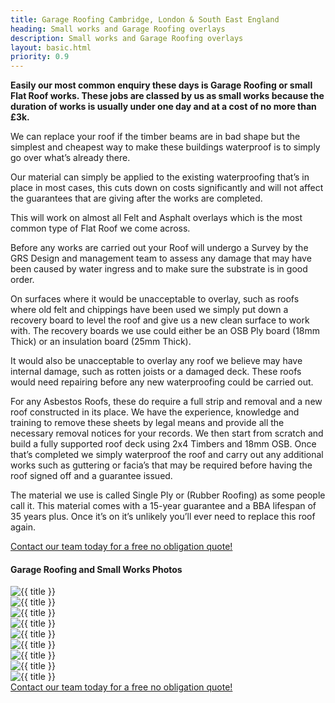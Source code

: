 ```yaml
---
title: Garage Roofing Cambridge, London & South East England
heading: Small works and Garage Roofing overlays
description: Small works and Garage Roofing overlays
layout: basic.html
priority: 0.9
---
```


**Easily our most common enquiry these days is Garage Roofing or small Flat Roof works. These jobs are classed by us as small works because the duration of works is usually under one day and at a cost of no more than £3k.**

We can replace your roof if the timber beams are in bad shape but the simplest and cheapest way to make these buildings waterproof is to simply go over what’s already there.

Our material can simply be applied to the existing waterproofing that’s in place in most cases, this cuts down on costs significantly and will not affect the guarantees that are giving after the works are completed.

This will work on almost all Felt and Asphalt overlays which is the most common type of Flat Roof we come across.

Before any works are carried out your Roof will undergo a Survey by the GRS Design and management team to assess any damage that may have been caused by water ingress and to make sure the substrate is in good order.

On surfaces where it would be unacceptable to overlay, such as roofs where old felt and chippings have been used we simply put down a recovery board to level the roof and give us a new clean surface to work with. The recovery boards we use could either be an OSB Ply board (18mm Thick) or an insulation board (25mm Thick).

It would also be unacceptable to overlay any roof we believe may have internal damage, such as rotten joists or a damaged deck. These roofs would need repairing before any new waterproofing could be carried out.

For any Asbestos Roofs, these do require a full strip and removal and a new roof constructed in its place. We have the experience, knowledge and training to remove these sheets by legal means and provide all the necessary removal notices for your records. We then start from scratch and build a fully supported roof deck using 2x4 Timbers and 18mm OSB. Once that’s completed we simply waterproof the roof and carry out any additional works such as guttering or facia’s that may be required before having the roof signed off and a guarantee issued.

The material we use is called Single Ply or (Rubber Roofing) as some people call it. This material comes with a 15-year guarantee and a BBA lifespan of 35 years plus. Once it’s on it’s unlikely you’ll ever need to replace this roof again.

<div class="l-box-lrg pure-g">
    <div class="l-box pure-u-1">
        <a class="c2a-panel" href="/contact">Contact our team today for a free no obligation quote!</a>
    </div>
</div>

#### Garage Roofing and Small Works Photos

<div class="pure-g">
    <div class="pure-u-1 pure-u-md-1-2 pure-u-lg-1-2 photo">
        <img class="pure-img" src="/img/garage/IMG_0687.jpg" alt="{{ title }}" />
    </div>
    <div class="pure-u-1 pure-u-md-1-2 pure-u-lg-1-2 photo">
        <img class="pure-img" src="/img/garage/IMG_0692.jpg" alt="{{ title }}" />
    </div>
    <div class="pure-u-1 pure-u-md-1-2 pure-u-lg-1-2 photo">
        <img class="pure-img" src="/img/garage/IMG_1282.jpg" alt="{{ title }}" />
    </div>
    <div class="pure-u-1 pure-u-md-1-2 pure-u-lg-1-2 photo">
        <img class="pure-img" src="/img/garage/IMG_1283.jpg" alt="{{ title }}" />
    </div>
    <div class="pure-u-1 pure-u-md-1-2 pure-u-lg-1-2 photo">
        <img class="pure-img" src="/img/garage/IMG_1454.jpg" alt="{{ title }}" />
    </div>
    <div class="pure-u-1 pure-u-md-1-2 pure-u-lg-1-2 photo">
        <img class="pure-img" src="/img/garage/IMG_1452.jpg" alt="{{ title }}" />
    </div>
    <div class="pure-u-1 pure-u-md-1-2 pure-u-lg-1-2 photo">
        <img class="pure-img" src="/img/garage/IMG_1474.jpg" alt="{{ title }}" />
    </div>
    <div class="pure-u-1 pure-u-md-1-2 pure-u-lg-1-2 photo">
        <img class="pure-img" src="/img/garage/IMG_1478.jpg" alt="{{ title }}" />
    </div>
    <div class="pure-u-1 pure-u-md-1-2 pure-u-lg-1-2 photo">
        <img class="pure-img" src="/img/garage/IMG_1511.jpg" alt="{{ title }}" />
    </div>
</div>

<div class="l-box-lrg pure-g">
    <div class="l-box pure-u-1">
        <a class="c2a-panel" href="/contact">Contact our team today for a free no obligation quote!</a>
    </div>
</div>
